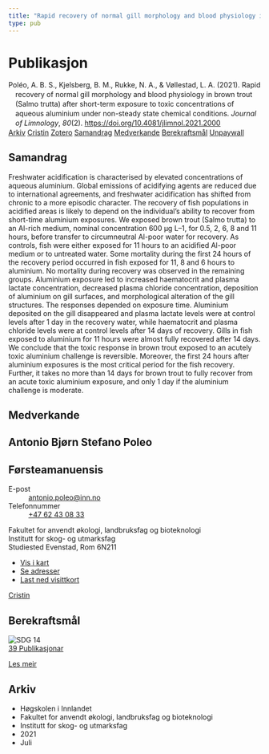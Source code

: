 ```yaml
---
title: "Rapid recovery of normal gill morphology and blood physiology in brown trout (Salmo trutta) after short-term exposure to toxic concentrations of aqueous aluminium under non-steady state chemical conditions"
type: pub
---
```

<h1>Publikasjon</h1>
<article id="csl-bib-container-JL23I229" class="csl-bib-container">
  <div class="csl-bib-body" style="line-height: 1.35; padding-left: 1em; text-indent:-1em;">
  <div class="csl-entry">Pol&#xE9;o, A. B. S., Kjelsberg, B. M., Rukke, N. A., &amp; V&#xF8;llestad, L. A. (2021). Rapid recovery of normal gill morphology and blood physiology in brown trout (Salmo trutta) after short-term exposure to toxic concentrations of aqueous aluminium under non-steady state chemical conditions. <i>Journal of Limnology</i>, <i>80</i>(2). <a href="https://doi.org/10.4081/jlimnol.2021.2000">https://doi.org/10.4081/jlimnol.2021.2000</a></div>
</div>
  <div class="csl-bib-buttons">
    <a href="#taxonomy-article-JL23I229" class="csl-bib-button">Arkiv</a>
    <a href="https://app.cristin.no/results/show.jsf?id=1921519" alt="Cristin URL" class="csl-bib-button">Cristin</a>
    <a href="http://zotero.org/groups/5022929/items/JL23I229" alt="Zotero URL" class="csl-bib-button">Zotero</a>
    <a href="#abstract-article-JL23I229" class="csl-bib-button">Samandrag</a>
    <a href="#contributors-article-JL23I229" class="csl-bib-button">Medverkande</a>
    <a href="#sdg-article-JL23I229" class="csl-bib-button">Berekraftsmål</a>
    <a href="https://jlimnol.it/index.php/jlimnol/article/download/jlimnol.2021.2000/1661" class="csl-bib-button">Unpaywall</a>
  </div>
  <div id="csl-bib-meta-container-JL23I229"></div>
</article>
<div id="csl-bib-meta-JL23I229" class="csl-bib-meta">
  <article id="abstract-article-JL23I229" class="abstract-article">
    <h1>Samandrag</h1>
    Freshwater acidification is characterised by elevated concentrations of aqueous aluminium. Global emissions of acidifying agents are reduced due to international agreements, and freshwater acidification has shifted from chronic to a more episodic character. The recovery of fish populations in acidified areas is likely to depend on the individual’s ability to recover from short-time aluminium exposures. We exposed brown trout (Salmo trutta) to an Al-rich medium, nominal concentration 600 µg L–1, for 0.5, 2, 6, 8 and 11 hours, before transfer to circumneutral Al-poor water for recovery. As controls, fish were either exposed for 11 hours to an acidified Al-poor medium or to untreated water. Some mortality during the first 24 hours of the recovery period occurred in fish exposed for 11, 8 and 6 hours to aluminium. No mortality during recovery was observed in the remaining groups. Aluminium exposure led to increased haematocrit and plasma lactate concentration, decreased plasma chloride concentration, deposition of aluminium on gill surfaces, and morphological alteration of the gill structures. The responses depended on exposure time. Aluminium deposited on the gill disappeared and plasma lactate levels were at control levels after 1 day in the recovery water, while haematocrit and plasma chloride levels were at control levels after 14 days of recovery. Gills in fish exposed to aluminium for 11 hours were almost fully recovered after 14 days. We conclude that the toxic response in brown trout exposed to an acutely toxic aluminium challenge is reversible. Moreover, the first 24 hours after aluminium exposures is the most critical period for the fish recovery. Further, it takes no more than 14 days for brown trout to fully recover from an acute toxic aluminium exposure, and only 1 day if the aluminium challenge is moderate.
  </article>
  <article id="contributors-article-JL23I229" class="contributors-article">
    <h1>Medverkande</h1>
    <div class="personas">
<div class="vrtx-hinn-person-card">
<div class="photo">
<i class="lar la-user-circle missing-person"></i>
</div>
<div class="info">
<hgroup><h1>Antonio Bjørn Stefano Poleo</h1>
<h2>Førsteamanuensis</h2>
</hgroup><dl>
<dt>E-post</dt>
<dd>
<a href="mailto:antonio.poleo@inn.no">antonio.poleo@inn.no</a>
</dd>
<dt>Telefonnummer</dt>
<dd><a href="tel:+4762430833">
+47 62 43 08 33
</a></dd>
</dl>
<p>
Fakultet for anvendt økologi, landbruksfag og bioteknologi<br>
Institutt for skog- og utmarksfag<br>
Studiested Evenstad,
Rom 6N211
</p>
<ul class="vrtx-hinn-links">
<li><a href="https://www.google.com/maps?q=61.42516,11.07813">Vis i kart</a></li>
<li><a href="https://www.inn.no/finn-en-ansatt/antonio-poleo.html#vrtx-hinn-addresses">Se adresser</a></li>
<li><a href="https://www.inn.no/finn-en-ansatt/antonio-poleo.html?vrtx=vcf">Last ned visittkort</a></li>
</ul>
</div>
</div>
<a href="https://app.cristin.no/persons/show.jsf?id=22191" alt="Cristin URL" class="personas-cristin">Cristin</a>
</div>
  </article>
  <article id="sdg-article-JL23I229" class="sdg-article">
    <h1>Berekraftsmål</h1>
    <div class="sdg-container"><div id="sdg14" class="sdg">
<img src="{{< params subfolder >}}images/sdg/sdg14_no.png" class="image" alt="SDG 14">
<div class="sdg-overlay">
<a href="{{< params subfolder >}}no/archive/?sdg=14#archive" class="sdg-publication-count"><span>39</span> Publikasjonar</a>
<p><a href="https://www.fn.no/om-fn/fns-baerekraftsmaal/livet-i-havet?lang=nno-NO" class="sdg-read-more">Les meir</a></p>
</div>
</div></div>
  </article>
  <article id="taxonomy-article-JL23I229" class="taxonomy-article">
    <h1>Arkiv</h1>
    <ul>
      <li>Høgskolen i Innlandet</li>
      <li>Fakultet for anvendt økologi, landbruksfag og bioteknologi</li>
      <li>Institutt for skog- og utmarksfag</li>
      <li>2021</li>
      <li>Juli</li>
    </ul>
  </article>
</div>
